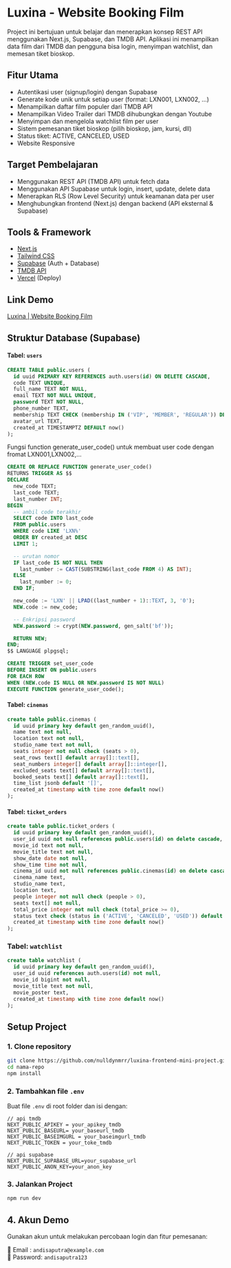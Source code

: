# Luxina - Website Booking Film 

Project ini bertujuan untuk belajar dan menerapkan konsep REST API menggunakan Next.js, Supabase, dan TMDB API. Aplikasi ini menampilkan data film dari TMDB dan pengguna bisa login, menyimpan watchlist, dan memesan tiket bioskop.

## Fitur Utama

- Autentikasi user (signup/login) dengan Supabase
- Generate kode unik untuk setiap user (format: LXN001, LXN002, ...)
- Menampilkan daftar film populer dari TMDB API
- Menampilkan Video Trailer dari TMDB dihubungkan dengan Youtube
- Menyimpan dan mengelola watchlist film per user
- Sistem pemesanan tiket bioskop (pilih bioskop, jam, kursi, dll)
- Status tiket: ACTIVE, CANCELED, USED
- Website Responsive

## Target Pembelajaran

- Menggunakan REST API (TMDB API) untuk fetch data
- Menggunakan API Supabase untuk login, insert, update, delete data
- Menerapkan RLS (Row Level Security) untuk keamanan data per user
- Menghubungkan frontend (Next.js) dengan backend (API eksternal & Supabase)

## Tools & Framework

- [Next.js](https://nextjs.org/)
- [Tailwind CSS](https://tailwindcss.com/)
- [Supabase](https://supabase.com/) (Auth + Database)
- [TMDB API](https://developer.themoviedb.org/reference/intro/authentication)
- [Vercel](https://vercel.com/) (Deploy)

## Link Demo
[Luxina | Website Booking Film](https://luxina-dinarmakbar.vercel.app/dashboard)

## Struktur Database (Supabase)

#### Tabel: `users`

```sql
CREATE TABLE public.users (
  id uuid PRIMARY KEY REFERENCES auth.users(id) ON DELETE CASCADE,
  code TEXT UNIQUE,
  full_name TEXT NOT NULL,
  email TEXT NOT NULL UNIQUE,
  password TEXT NOT NULL,
  phone_number TEXT,
  membership TEXT CHECK (membership IN ('VIP', 'MEMBER', 'REGULAR')) DEFAULT 'REGULAR',
  avatar_url TEXT,
  created_at TIMESTAMPTZ DEFAULT now()
);
```
Fungsi function generate_user_code() untuk membuat user code dengan fromat LXN001,LXN002,...

```sql
CREATE OR REPLACE FUNCTION generate_user_code()
RETURNS TRIGGER AS $$
DECLARE
  new_code TEXT;
  last_code TEXT;
  last_number INT;
BEGIN
  -- ambil code terakhir
  SELECT code INTO last_code
  FROM public.users
  WHERE code LIKE 'LXN%'
  ORDER BY created_at DESC
  LIMIT 1;

  -- urutan nomor
  IF last_code IS NOT NULL THEN
    last_number := CAST(SUBSTRING(last_code FROM 4) AS INT);
  ELSE
    last_number := 0;
  END IF;

  new_code := 'LXN' || LPAD((last_number + 1)::TEXT, 3, '0');
  NEW.code := new_code;

  -- Enkripsi password
  NEW.password := crypt(NEW.password, gen_salt('bf'));

  RETURN NEW;
END;
$$ LANGUAGE plpgsql;

CREATE TRIGGER set_user_code
BEFORE INSERT ON public.users
FOR EACH ROW
WHEN (NEW.code IS NULL OR NEW.password IS NOT NULL)
EXECUTE FUNCTION generate_user_code();
```

#### Tabel: `cinemas`

```sql
create table public.cinemas (
  id uuid primary key default gen_random_uuid(),
  name text not null,
  location text not null,
  studio_name text not null,
  seats integer not null check (seats > 0),
  seat_rows text[] default array[]::text[],
  seat_numbers integer[] default array[]::integer[],
  excluded_seats text[] default array[]::text[],
  booked_seats text[] default array[]::text[],
  time_list jsonb default '[]',
  created_at timestamp with time zone default now()
);
```

#### Tabel: `ticket_orders`

```sql
create table public.ticket_orders (
  id uuid primary key default gen_random_uuid(),
  user_id uuid not null references public.users(id) on delete cascade,
  movie_id text not null,
  movie_title text not null,
  show_date date not null,
  show_time time not null,
  cinema_id uuid not null references public.cinemas(id) on delete cascade,
  cinema_name text,
  studio_name text,
  location text,
  people integer not null check (people > 0),
  seats text[] not null,
  total_price integer not null check (total_price >= 0),
  status text check (status in ('ACTIVE', 'CANCELED', 'USED')) default 'ACTIVE',
  created_at timestamp with time zone default now()
);
```

### Tabel: `watchlist`

``` sql
create table watchlist (
  id uuid primary key default gen_random_uuid(),
  user_id uuid references auth.users(id) not null,
  movie_id bigint not null,
  movie_title text not null,
  movie_poster text,
  created_at timestamp with time zone default now()
);
```

## Setup Project

### 1. Clone repository

```bash
git clone https://github.com/nulldynmrr/luxina-frontend-mini-project.git
cd nama-repo
npm install
```

### 2. Tambahkan file `.env`

Buat file `.env` di root folder dan isi dengan:

```env
// api tmdb
NEXT_PUBLIC_APIKEY = your_apikey_tmdb
NEXT_PUBLIC_BASEURL= your_baseurl_tmdb
NEXT_PUBLIC_BASEIMGURL = your_baseimgurl_tmdb
NEXT_PUBLIC_TOKEN = your_toke_tmdb

// api supabase
NEXT_PUBLIC_SUPABASE_URL=your_supabase_url
NEXT_PUBLIC_ANON_KEY=your_anon_key
```

### 3. Jalankan Project

```bash
npm run dev
```

## 4. Akun Demo

Gunakan akun untuk melakukan percobaan login dan fitur pemesanan:


📧 Email   : `andisaputra@example.com`  
🔐 Password: `andisaputra123`



